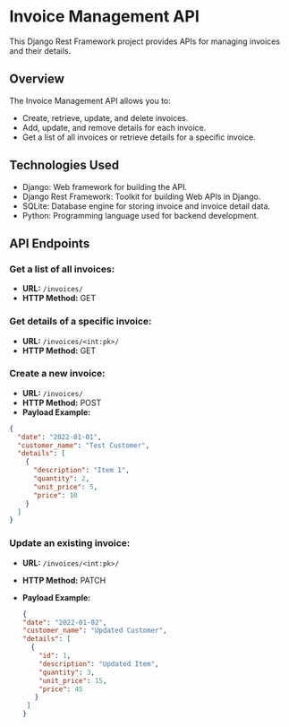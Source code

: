 # Invoice Management API

This Django Rest Framework project provides APIs for managing invoices and their details.

## Overview

The Invoice Management API allows you to:

- Create, retrieve, update, and delete invoices.
- Add, update, and remove details for each invoice.
- Get a list of all invoices or retrieve details for a specific invoice.

## Technologies Used

- Django: Web framework for building the API.
- Django Rest Framework: Toolkit for building Web APIs in Django.
- SQLite: Database engine for storing invoice and invoice detail data.
- Python: Programming language used for backend development.

## API Endpoints

### Get a list of all invoices:

- **URL:** `/invoices/`
- **HTTP Method:** GET

### Get details of a specific invoice:

- **URL:** `/invoices/<int:pk>/`
- **HTTP Method:** GET

### Create a new invoice:

- **URL:** `/invoices/`
- **HTTP Method:** POST
- **Payload Example:**

```json
{
  "date": "2022-01-01",
  "customer_name": "Test Customer",
  "details": [
    {
      "description": "Item 1",
      "quantity": 2,
      "unit_price": 5,
      "price": 10
    }
  ]
}
```
### Update an existing invoice:

- **URL:** `/invoices/<int:pk>/`
- **HTTP Method:** PATCH
- **Payload Example:**

  ```json
  {
  "date": "2022-01-02",
  "customer_name": "Updated Customer",
  "details": [
    {
      "id": 1,
      "description": "Updated Item",
      "quantity": 3,
      "unit_price": 15,
      "price": 45
     }
   ]
  }
